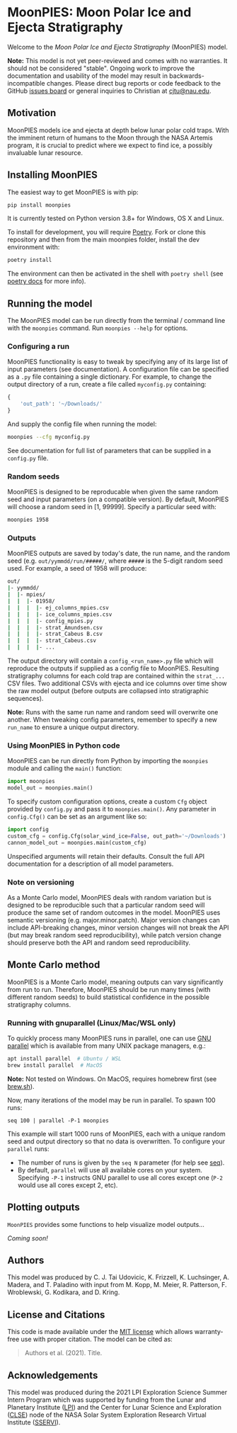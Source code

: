 # MoonPIES: Moon Polar Ice and Ejecta Stratigraphy

Welcome to the *Moon Polar Ice and Ejecta Stratigraphy* (MoonPIES) model. 

**Note:** This model is not yet peer-reviewed and comes with no warranties. It should not be considered "stable". Ongoing work to improve the documentation and usability of the model may result in backwards-incompatible changes. Please direct bug reports or code feedback to the GitHub [issues board](https://github.com/cjtu/moonpies/issues) or general inquiries to Christian at [cjtu@nau.edu](mailto:cjtu@nau.edu).

## Motivation

MoonPIES models ice and ejecta at depth below lunar polar cold traps. With the imminent return of humans to the Moon through the NASA Artemis program, it is crucial to predict where we expect to find ice, a possibly invaluable lunar resource.


## Installing MoonPIES

The easiest way to get MoonPIES is with pip:

```python
pip install moonpies
```

It is currently tested on Python version 3.8+ for Windows, OS X and Linux.

To install for development, you will require [Poetry](https://python-poetry.org/). Fork or clone this repository and then from the main moonpies folder, install the dev environment with:

```python
poetry install
```

The environment can then be activated in the shell with `poetry shell` (see [poetry docs](https://python-poetry.org/docs/cli/) for more info).

## Running the model

The MoonPIES model can be run directly from the terminal / command line with the `moonpies` command. Run `moonpies --help` for options.

### Configuring a run

MoonPIES functionality is easy to tweak by specifying any of its large list of input parameters (see documentation). A configuration file can be specified as a `.py` file containing a single dictionary. For example, to change the output directory of a run, create a file called `myconfig.py` containing:

```python
{
    'out_path': '~/Downloads/'
}
```

And supply the config file when running the model:

```bash
moonpies --cfg myconfig.py
```

See documentation for full list of parameters that can be supplied in a `config.py` file.

### Random seeds

MoonPIES is designed to be reproducable when given the same random seed and input parameters (on a compatible version). By default, MoonPIES will choose a random seed in [1, 99999]. Specify a particular seed with:

```bash
moonpies 1958
```

### Outputs

MoonPIES outputs are saved by today's date, the run name, and the random seed (e.g. `out/yymmdd/run/#####/`, where `#####` is the 5-digit random seed used. For example, a seed of 1958 will produce:

```bash
out/
|- yymmdd/
|  |- mpies/
|  |  |- 01958/
|  |  |  |- ej_columns_mpies.csv
|  |  |  |- ice_columns_mpies.csv
|  |  |  |- config_mpies.py
|  |  |  |- strat_Amundsen.csv
|  |  |  |- strat_Cabeus B.csv
|  |  |  |- strat_Cabeus.csv
|  |  |  |- ...
```

The output directory will contain a `config_<run_name>.py` file which will reproduce the outputs if supplied as a config file to MoonPIES. Resulting stratigraphy columns for each cold trap are contained within the `strat_...` CSV files. Two additional CSVs with ejecta and ice columns over time show the raw model output (before outputs are collapsed into stratigraphic sequences).

**Note:** Runs with the same run name and random seed will overwrite one another. When tweaking config parameters, remember to specify a new `run_name` to ensure a unique output directory.

### Using MoonPIES in Python code

MoonPIES can be run directly from Python by importing the `moonpies` module and calling the `main()` function:

```Python
import moonpies
model_out = moonpies.main()
```

To specify custom configuration options, create a custom `Cfg` object provided by `config.py` and pass it to `moonpies.main()`. Any parameter in `config.Cfg()` can be set as an argument like so:

```Python
import config
custom_cfg = config.Cfg(solar_wind_ice=False, out_path='~/Downloads')
cannon_model_out = moonpies.main(custom_cfg)
```

Unspecified arguments will retain their defaults. Consult the full API documentation for a description of all model parameters.

### Note on versioning

As a Monte Carlo model, MoonPIES deals with random variation but is designed to be reproducible such that a particular random seed will produce the same set of random outcomes in the model. MoonPIES uses semantic versioning (e.g. major.minor.patch). Major version changes can include API-breaking changes, minor version changes will not break the API (but may break random seed reproducibility), while patch version change should preserve both the API and random seed reproducibility.

## Monte Carlo method

MoonPIES is a Monte Carlo model, meaning outputs can vary significantly from run to run. Therefore, MoonPIES should be run many times (with different random seeds) to build statistical confidence in the possible stratigraphy columns.

### Running with gnuparallel (Linux/Mac/WSL only)

To quickly process many MoonPIES runs in parallel, one can use [GNU parallel](https://www.gnu.org/software/parallel/) which is available from many UNIX package managers, e.g.:

```bash
apt install parallel  # Ubuntu / WSL
brew install parallel  # MacOS
```

**Note:** Not tested on Windows. On MacOS, requires homebrew first (see [brew.sh](https://brew.sh/)).

Now, many iterations of the model may be run in parallel. To spawn 100 runs:

`seq 100 | parallel -P-1 moonpies`

This example will start 1000 runs of MoonPIES, each with a unique random seed and output directory so that no data is overwritten. To configure your `parallel` runs:

- The number of runs is given by the `seq N` parameter (for help see [seq](https://www.unix.com/man-page/osx/1/seq/)).
- By default, `parallel` will use all available cores on your system. Specifying `-P-1` instructs GNU parallel to use all cores except one (`P-2` would use all cores except 2, etc).

## Plotting outputs

`MoonPIES` provides some functions to help visualize model outputs...

*Coming soon!*

## Authors

This model was produced by C. J. Tai Udovicic, K. Frizzell, K. Luchsinger, A. Madera, and T. Paladino with input from M. Kopp, M. Meier, R. Patterson, F. Wroblewski, G. Kodikara, and D. Kring.

## License and Citations

This code is made available under the [MIT license](https://choosealicense.com/licenses/mit/) which allows warranty-free use with proper citation. The model can be cited as:

> Authors et al. (2021). Title.

## Acknowledgements

This model was produced during the 2021 LPI Exploration Science Summer Intern Program which was supported by funding from the Lunar and Planetary Institute ([LPI](https://lpi.usra.edu)) and the Center for Lunar Science and Exploration ([CLSE](https://sservi.nasa.gov/?team=center-lunar-science-and-exploration)) node of the NASA Solar System Exploration Research Virtual Institute ([SSERVI](https://sservi.nasa.gov/)).
